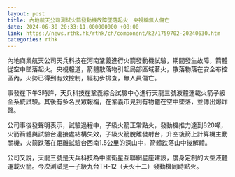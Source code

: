 ```yaml
---
layout: post
title: 內地航天公司測試火箭發動機故障墜落起火　央視稱無人傷亡
date: 2024-06-30 20:33:11.000000000 +08:00
link: https://news.rthk.hk/rthk/ch/component/k2/1759702-20240630.htm
categories: rthk
---
```


內地商業航天公司天兵科技在河南鞏義進行火箭發動機試驗，期間發生故障，箭體從空中墜落起火。央視報道，箭體散落物引起局部區域著火，散落物落在安全布控區內，火勢已得到有效控制，經初步排查，無人員傷亡。

事發在下午3時許，天兵科技在鞏義綜合試驗中心進行天龍三號液體運載火箭子級全系統試驗。其後有多名民眾報稱，在鞏義市見到有物體在空中墜落，並傳出爆炸聲。

公司事後發聲明表示，試驗過程中，子級火箭正常點火，發動機推力達到820噸，火箭箭體與試驗台連接處結構失效，子級火箭脫離發射台，升空後箭上計算機主動關機，火箭跌落在距離試驗台西南1.5公里的深山中，箭體跌落山中後解體。

公司又說，天龍三號是天兵科技為中國衛星互聯網星座建設，度身定制的大型液體運載火箭。今次測試是一子級九台TH-12（天火十二）發動機同時點火。
